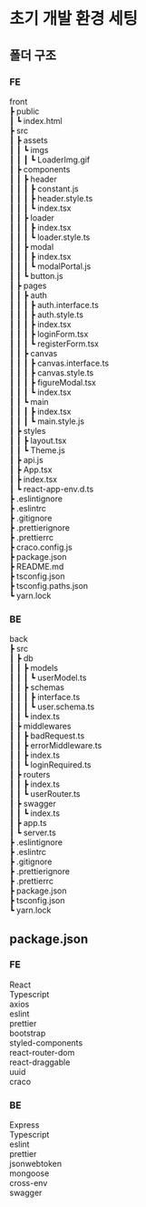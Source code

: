 # 초기 개발 환경 세팅

## 폴더 구조
### FE
front  
 ┣ public  
 ┃ ┗ index.html  
 ┣ src  
 ┃ ┣ assets  
 ┃ ┃ ┗ imgs  
 ┃ ┃ ┃ ┗ LoaderImg.gif  
 ┃ ┣ components  
 ┃ ┃ ┣ header  
 ┃ ┃ ┃ ┣ constant.js  
 ┃ ┃ ┃ ┣ header.style.ts  
 ┃ ┃ ┃ ┗ index.tsx  
 ┃ ┃ ┣ loader  
 ┃ ┃ ┃ ┣ index.tsx  
 ┃ ┃ ┃ ┗ loader.style.ts  
 ┃ ┃ ┣ modal  
 ┃ ┃ ┃ ┣ index.tsx  
 ┃ ┃ ┃ ┗ modalPortal.js  
 ┃ ┃ ┗ button.js  
 ┃ ┣ pages  
 ┃ ┃ ┣ auth  
 ┃ ┃ ┃ ┣ auth.interface.ts  
 ┃ ┃ ┃ ┣ auth.style.ts  
 ┃ ┃ ┃ ┣ index.tsx  
 ┃ ┃ ┃ ┣ loginForm.tsx  
 ┃ ┃ ┃ ┗ registerForm.tsx  
 ┃ ┃ ┣ canvas  
 ┃ ┃ ┃ ┣ canvas.interface.ts  
 ┃ ┃ ┃ ┣ canvas.style.ts  
 ┃ ┃ ┃ ┣ figureModal.tsx  
 ┃ ┃ ┃ ┗ index.tsx  
 ┃ ┃ ┗ main  
 ┃ ┃ ┃ ┣ index.tsx  
 ┃ ┃ ┃ ┗ main.style.js  
 ┃ ┣ styles  
 ┃ ┃ ┣ layout.tsx  
 ┃ ┃ ┗ Theme.js  
 ┃ ┣ api.js  
 ┃ ┣ App.tsx  
 ┃ ┣ index.tsx  
 ┃ ┗ react-app-env.d.ts  
 ┣ .eslintignore  
 ┣ .eslintrc  
 ┣ .gitignore  
 ┣ .prettierignore  
 ┣ .prettierrc  
 ┣ craco.config.js  
 ┣ package.json  
 ┣ README.md  
 ┣ tsconfig.json  
 ┣ tsconfig.paths.json  
 ┗ yarn.lock  

### BE
back  
 ┣ src  
 ┃ ┣ db  
 ┃ ┃ ┣ models  
 ┃ ┃ ┃ ┗ userModel.ts  
 ┃ ┃ ┣ schemas  
 ┃ ┃ ┃ ┣ interface.ts  
 ┃ ┃ ┃ ┗ user.schema.ts  
 ┃ ┃ ┗ index.ts  
 ┃ ┣ middlewares  
 ┃ ┃ ┣ badRequest.ts  
 ┃ ┃ ┣ errorMiddleware.ts  
 ┃ ┃ ┣ index.ts  
 ┃ ┃ ┗ loginRequired.ts  
 ┃ ┣ routers  
 ┃ ┃ ┣ index.ts  
 ┃ ┃ ┗ userRouter.ts  
 ┃ ┣ swagger  
 ┃ ┃ ┗ index.ts  
 ┃ ┣ app.ts  
 ┃ ┗ server.ts  
 ┣ .eslintignore  
 ┣ .eslintrc  
 ┣ .gitignore  
 ┣ .prettierignore  
 ┣ .prettierrc  
 ┣ package.json  
 ┣ tsconfig.json  
 ┗ yarn.lock  

## package.json
### FE
React  
Typescript  
axios  
eslint  
prettier  
bootstrap  
styled-components  
react-router-dom  
react-draggable  
uuid  
craco  

### BE
Express  
Typescript  
eslint  
prettier  
jsonwebtoken  
mongoose  
cross-env  
swagger
